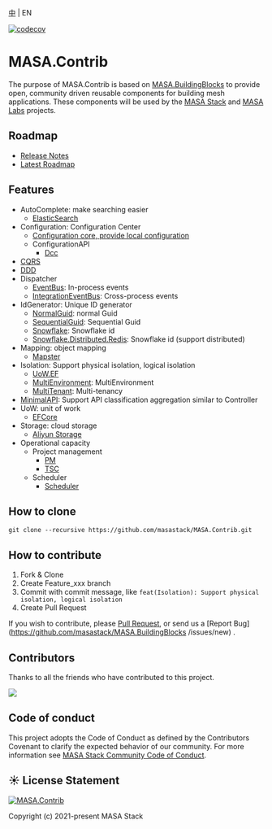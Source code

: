 [中](README.zh-CN.md) | EN

[![codecov](https://codecov.io/gh/masastack/MASA.Contrib/branch/main/graph/badge.svg?token=87TPNHUHW2)](https://codecov.io/gh/masastack/MASA.Contrib)

# MASA.Contrib

The purpose of MASA.Contrib is based on [MASA.BuildingBlocks](https://github.com/masastack/MASA.BuildingBlocks) to provide open, community driven reusable components for building mesh applications.  These components will be used by the [MASA Stack](https://github.com/masastack) and [MASA Labs](https://github.com/masalabs) projects.



## Roadmap
* [Release Notes](https://github.com/masastack/MASA.Contrib/releases)
* [Latest Roadmap](https://github.com/masastack/MASA.Contrib/issues/42)



## Features
* AutoComplete: make searching easier
  * [ElasticSearch](./src/SearchEngine/Masa.Contrib.SearchEngine.AutoComplete.ElasticSearch/README.md)
* Configuration: Configuration Center
  * [Configuration core, provide local configuration](./src/Configuration/Masa.Contrib.Configuration/README.md)
  * ConfigurationAPI
    * [Dcc](./src/Configuration/Masa.Contrib.Configuration.ConfigurationApi.Dcc/README.md)
* [CQRS](./src/ReadWriteSpliting/Cqrs/Masa.Contrib.ReadWriteSpliting.Cqrs/README.md)
* [DDD](./src/Ddd/Masa.Contrib.Ddd.Domain/README.md)
* Dispatcher
  * [EventBus](./src/Dispatcher/Masa.Contrib.Dispatcher.Events/README.md): In-process events
  * [IntegrationEventBus](./src/Dispatcher/Masa.Contrib.Dispatcher.IntegrationEvents.Dapr/README.md): Cross-process events
* IdGenerator: Unique ID generator
   * [NormalGuid](./src/Data/IdGenerator/Masa.Contrib.Data.IdGenerator.NormalGuid/README.zh-CN.md): normal Guid
   * [SequentialGuid](./src/Data/IdGenerator/Masa.Contrib.Data.IdGenerator.SequentialGuid/README.zh-CN.md): Sequential Guid
   * [Snowflake](./src/Data/IdGenerator/Masa.Contrib.Data.IdGenerator.Snowflake/README.zh-CN.md): Snowflake id
   * [Snowflake.Distributed.Redis](./src/Data/IdGenerator/Masa.Contrib.Data.IdGenerator.Snowflake.Distributed.Redis/README.zh-CN.md): Snowflake id (support distributed)
* Mapping: object mapping
   * [Mapster](./src/Data/Mapping/Masa.Contrib.Data.Mapping.Mapster/README.zh-CN.md)
* Isolation: Support physical isolation, logical isolation
  * [UoW.EF](./src/Isolation/Masa.Contrib.Isolation.UoW.EF/README.md)
  * [MultiEnvironment](./src/Isolation/Masa.Contrib.Isolation.MultiEnvironment/README.md): MultiEnvironment
  * [MultiTenant](./src/Isolation/Masa.Contrib.Isolation.MultiTenant/README.md): Multi-tenancy
* [MinimalAPI](./src/Service/Masa.Contrib.Service.MinimalAPIs/README.md): Support API classification aggregation similar to Controller
* UoW: unit of work
  * [EFCore](./src/Data/Masa.Contrib.Data.UoW.EF/README.md)
* Storage: cloud storage
  * [Aliyun Storage](./src/Storage/Masa.Contrib.Storage.ObjectStorage.Aliyun/README.md)
* Operational capacity
  * Project management
    * [PM](./src/BasicAbility/Masa.Contrib.BasicAbility.Pm/README.md)
    * [TSC](./src/BasicAbility/Masa.Contrib.BasicAbility.Tsc/README.md)
  * Scheduler
    * [Scheduler](./src/BasicAbility/Masa.Contrib.BasicAbility.Scheduler/README.md)



## How to clone
````
git clone --recursive https://github.com/masastack/MASA.Contrib.git
````



## How to contribute

1. Fork & Clone
2. Create Feature_xxx branch
3. Commit with commit message, like `feat(Isolation): Support physical isolation, logical isolation`
4. Create Pull Request

If you wish to contribute, please [Pull Request](https://github.com/masastack/MASA.BuildingBlocks/pulls), or send us a [Report Bug](https://github.com/masastack/MASA.BuildingBlocks /issues/new) .



## Contributors

Thanks to all the friends who have contributed to this project.

<a href="https://github.com/masastack/MASA.Contrib/graphs/contributors">
    <img src="https://contrib.rocks/image?repo=masastack/MASA.Contrib" />
</a>



## Code of conduct

This project adopts the Code of Conduct as defined by the Contributors Covenant to clarify the expected behavior of our community. For more information see [MASA Stack Community Code of Conduct](https://github.com/masastack/community/blob/main/CODE-OF-CONDUCT.md).



## ☀️ License Statement

[![MASA.Contrib](https://img.shields.io/badge/License-MIT-blue?style=flat-square)](/LICENSE.txt)

Copyright (c) 2021-present MASA Stack